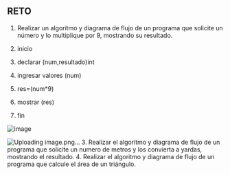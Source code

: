 ## RETO
1. Realizar un algoritmo y diagrama de flujo de un programa que solicite un número y lo multiplique por 9, mostrando su resultado.

1. inicio
2. declarar (num,resultado)int
3. ingresar valores (num)
4. res=(num*9)
5. mostrar (res)
6. fin

![image](https://user-images.githubusercontent.com/103066249/163031040-f63a5359-03a3-4b77-aef7-e7c9a8711015.png)



![Uploading image.png…]()
3. Realizar el algoritmo y diagrama de flujo de un programa que solicite un numero de metros y los convierta a yardas, mostrando el resultado.
4. Realizar el algoritmo y diagrama de flujo de un programa que calcule el área de un triángulo.

